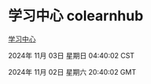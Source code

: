 # 学习中心 colearnhub
[学习中心](http://219.139.197.74:56308/colearnhub/)

2024年 11月 03日 星期日 04:40:02 CST

2024年 11月 02日 星期六 20:40:02 GMT
